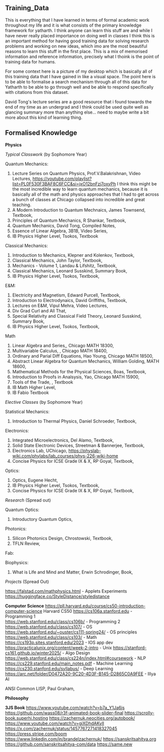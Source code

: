 ## Training_Data
This is everything that I have learned in terms of formal academic work throughout my life and it is what consists of the primary knowledge framework for yatharth. 
I think anyone can learn this stuff are and while I have never really placed importance on doing well in classes I think this is an important method for having good training data for solving research problems and working on new ideas, which imo are the most beautiful reasons to learn this stuff in the first place. This is a mix of memorised information and reference information, precisely what I thoink is the point of training data for humans. 

For some context here is a picture of my desktop which is basically all of this training data that I have gained in like a visual space. The point here is to be able to formalise a search mechanism through all of this data for Yatharth to be able to go through well and be able to respond specifically with citations from this dataset. 

David Tong's lecture series are a good resource that i found towards the end of my time as an undergrad and I think could be used quite well as glancing summary more than anything else... need to maybe write a bit more about this kind of learning thing. 

## Formalised Knowledge

**Physics**

*Typical Classwork* (by Sophomore Year)

Quantum Mechanics: 
1. Lecture Series on Quantum Physics, Prof.V.Balakrishnan, Video Lectures, https://youtube.com/playlist?list=PL0F530F3BAF8C6FCC&si=jxO12bnFzj7oxyPh
I think this might be the most incredible way to learn quantum mechanics, because it is basically all of the math and physics approaches that I had to get across a bunch of classes at Chicago collapsed into incredible and great teaching. 
2. A Modern Introduction to Quantum Mechnaics, James Townsend, Textbook, 
3. Principles of Quantum Mechanics, R Shankar, Textbook, 
4. Quantum Mechanics, David Tong, Compiled Notes,
6. Essence of Linear Algebra, 3B1B, Video Series, 
7. IB Physics Higher Level, Tsokos, Textbook

Classical Mechanics: 
1. Introduction to Mechanics, Klepner and Kolenkov, Textbook, 
2. Classical Mechanics, John Taylor, Textbook,
3. Mechanics - Volume 1, Landau & Lifshitz, Textbook,
4. Classical Mechanics, Leonard Susskind, Summary Book, 
5. IB Physics Higher Level, Tsokos, Textbook,

E&M:
1. Electricity and Magnetism, Edward Purcell, Textbook,
2. Introduction to Electrodynaics, David Griffiths, Textbook,
3. Lectures on E&M, Vipul Mehra, Video Lectures,
4. Div Grad Curl and All That,
5. Special Relativity and Classical Field Theory, Leonard Susskind, Summary Book,
6. IB Physics Higher Level, Tsokos, Textbook,

Math 
1. Linear Algebra and Series,, Chicago MATH 18300, 
2. Multivariable Calculus, , Chicago MATH 18400, 
3. Ordinary and Parial Diff Equations, Hao Young, Chicago MATH 18500, 
4. Abstract Linear Algebra for Quantum Mechanics, William Golding, MATH 18600, 
5. Mathematical Methods for the Physical Sciences, Boas, Textbook,
6. Introduction to Proofs in Analsysis, Yao, Chicago MATH 15900, 
7. Tools of the Trade, , Textbook
8. IB Math Higher Level,
9. IB Fabio Textbook 

*Elective Classes* (by Sophomore Year) 

Statistical Mechanics: 
1. Introduction to Thermal Physics, Daniel Schroeder, Textbook,

Electronics: 
1. Integrated Microelectronics, Del Alamo, Textbook, 
2. Solid State Electronic Devices, Streetman & Bannerjee, Textbook,
3. Electronics Lab, UChicago, https://physlab-wiki.com/phylabs/lab_courses/phys-226-wiki-home
4. Concise Physics for ICSE Grade IX & X, RP Goyal, Textbook,

Optics: 
1. Optics, Eugene Hecht, 
2. IB Physics Higher Level, Tsokos, Textbook,
3. Concise Physics for ICSE Grade IX & X, RP Goyal, Textbook, 

*Research* (Spread out) 

Quantum Optics: 
1. Introductory Quantum Optics, 

Photonics: 
1. Silicon Photonics Design, Chrostowski, Textbook,
2. TFLN Review,

Fab: 

Biophysics:  
1. What is Life and Mind and Matter, Erwin Schrodinger, Book,

*Projects* (Spread Out) 

https://falstad.com/mathphysics.html - Applets Experiments
https://huggingface.co/StyleDistance/styledistance

**Computer Science**
https://pll.harvard.edu/course/cs50-introduction-computer-science Harvard CS50
https://cs106a.stanford.edu - Programming 1   
https://web.stanford.edu/class/cs106b/ - Programming 2 
https://web.stanford.edu/class/cs107/ - OS
https://web.stanford.edu/~ouster/cs111-spring24/ - OS principles 
https://web.stanford.edu/class/cs103/ - Math 
https://cs193p.sites.stanford.edu/2023 - IOS app dev 
https://practicalunix.org/content/week-2-intro - Unix 
https://stanford-cs161.github.io/winter2025/ - Algo Design 
https://web.stanford.edu/class/cs224n/index.html#coursework - NLP 
https://cs229.stanford.edu/main_notes.pdf - Machine Learning 
https://cs230.stanford.edu/syllabus/ - Deep Learning 
https://arc.net/folder/D0472A20-9C20-4D3F-B145-D2865C0A9FEE - Illya AI

ANSI Common LISP, Paul Graham, 

**Philosophy**

**3JS Book**
https://www.youtube.com/watch?v=b7a_Y1Ja6js
https://github.com/wass08/r3f-animated-book-slider-final
https://scrolly-book.superhi.hosting
https://zachernuk.neocities.org/autobook/
https://www.youtube.com/watch?v=giXDhdAKylI
https://x.com/zachernuk/status/1457767271418327045
https://press.stripe.com/boom
https://www.linkedin.com/in/brandelzachernuk/
https://sanskritsahitya.org
https://github.com/sanskritsahitya-com/data
https://same.new













